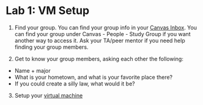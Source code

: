 # Lab 1: VM Setup

1. Find your group. You can find your group info in your [Canvas Inbox](https://canvas.wisc.edu/conversations#filter=type=inbox). You can find your group under Canvas - People - Study Group if you want another way to access it. Ask your TA/peer mentor if you need help finding your group members.

2. Get to know your group members, asking each other the following:

- Name + major
- What is your hometown, and what is your favorite place there?
- If you could create a silly law, what would it be?

3. Setup your [virtual machine](./vm)
